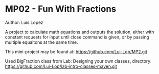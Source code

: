 # MP02 - Fun With Fractions

Author: Luis Lopez

A project to calculate math equations and outputs the solution, either with constant requests for input until close command is given, or by passing multiple equaitons at the same time.

This mini-project may be found at: https://github.com/Lui-Lop/MP2.git

Used BigFraction class from Lab: Designing your own classes, directory: https://github.com/Lui-Lop/lab-intro-classes-maven.git